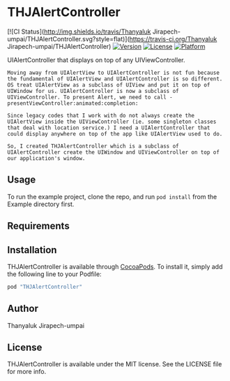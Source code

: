 # THJAlertController

[![CI Status](http://img.shields.io/travis/Thanyaluk Jirapech-umpai/THJAlertController.svg?style=flat)](https://travis-ci.org/Thanyaluk Jirapech-umpai/THJAlertController)
[![Version](https://img.shields.io/cocoapods/v/THJAlertController.svg?style=flat)](http://cocoapods.org/pods/THJAlertController)
[![License](https://img.shields.io/cocoapods/l/THJAlertController.svg?style=flat)](http://cocoapods.org/pods/THJAlertController)
[![Platform](https://img.shields.io/cocoapods/p/THJAlertController.svg?style=flat)](http://cocoapods.org/pods/THJAlertController)

UIAlertController that displays on top of any UIViewController.

    Moving away from UIAlertView to UIAlertController is not fun because the fundamental of UIAlertView and UIAlertController is so different. OS treat UIAlertView as a subclass of UIView and put it on top of UIWindow for us. UIAlertController is now a subclass of UIViewController. To present Alert, we need to call - presentViewController:animated:completion:

    Since legacy codes that I work with do not always create the UIAlertView inside the UIViewController (ie. some singleton classes that deal with location service.) I need a UIAlertController that could display anywhere on top of the app like UIAlertView used to do. 

    So, I created THJAlertController which is a subclass of UIAlertController create the UIWindow and UIViewController on top of our application's window.

## Usage

To run the example project, clone the repo, and run `pod install` from the Example directory first.

## Requirements

## Installation

THJAlertController is available through [CocoaPods](http://cocoapods.org). To install
it, simply add the following line to your Podfile:

```ruby
pod "THJAlertController"
```

## Author

Thanyaluk Jirapech-umpai

## License

THJAlertController is available under the MIT license. See the LICENSE file for more info.

